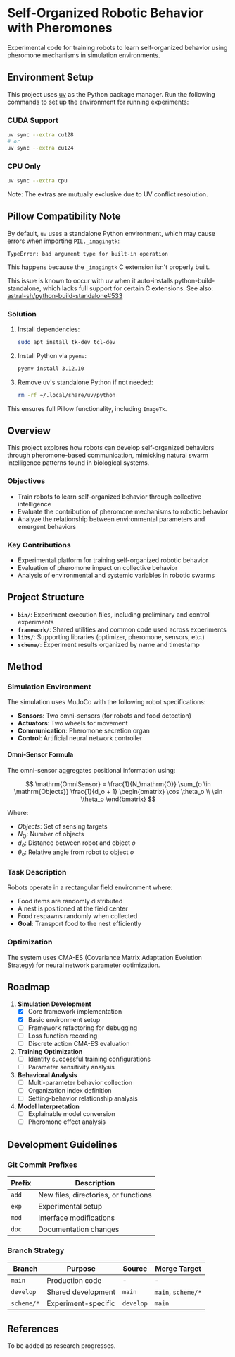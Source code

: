 # Self-Organized Robotic Behavior with Pheromones

Experimental code for training robots to learn self-organized behavior using pheromone mechanisms in simulation
environments.

## Environment Setup

This project uses [uv](https://github.com/astral-sh/uv) as the Python package manager. Run the following commands to set
up the environment for running experiments:

### CUDA Support

```bash
uv sync --extra cu128
# or 
uv sync --extra cu124
```

### CPU Only

```bash
uv sync --extra cpu
```

Note: The extras are mutually exclusive due to UV conflict resolution.

## Pillow Compatibility Note

By default, `uv` uses a standalone Python environment, which may cause errors when importing `PIL._imagingtk`:

```
TypeError: bad argument type for built-in operation
```

This happens because the `_imagingtk` C extension isn't properly built.

This issue is known to occur with uv when it auto-installs python-build-standalone, which lacks full support for certain C extensions. See also:
[astral-sh/python-build-standalone#533](https://github.com/astral-sh/python-build-standalone/issues/533)

### Solution

1. Install dependencies:

   ```bash
   sudo apt install tk-dev tcl-dev
   ```

2. Install Python via `pyenv`:

   ```bash
   pyenv install 3.12.10
   ```

3. Remove uv's standalone Python if not needed:

   ```bash
   rm -rf ~/.local/share/uv/python
   ```

This ensures full Pillow functionality, including `ImageTk`.

## Overview

This project explores how robots can develop self-organized behaviors through pheromone-based communication, mimicking
natural swarm intelligence patterns found in biological systems.

### Objectives

- Train robots to learn self-organized behavior through collective intelligence
- Evaluate the contribution of pheromone mechanisms to robotic behavior
- Analyze the relationship between environmental parameters and emergent behaviors

### Key Contributions

- Experimental platform for training self-organized robotic behavior
- Evaluation of pheromone impact on collective behavior
- Analysis of environmental and systemic variables in robotic swarms

## Project Structure

- **`bin/`**: Experiment execution files, including preliminary and control experiments
- **`framework/`**: Shared utilities and common code used across experiments
- **`libs/`**: Supporting libraries (optimizer, pheromone, sensors, etc.)
- **`scheme/`**: Experiment results organized by name and timestamp

## Method

### Simulation Environment

The simulation uses MuJoCo with the following robot specifications:

- **Sensors**: Two omni-sensors (for robots and food detection)
- **Actuators**: Two wheels for movement
- **Communication**: Pheromone secretion organ
- **Control**: Artificial neural network controller

#### Omni-Sensor Formula

The omni-sensor aggregates positional information using:

$$
\mathrm{OmniSensor} = \frac{1}{N_\mathrm{O}} \sum_{o \in \mathrm{Objects}}
\frac{1}{d_o + 1}
\begin{bmatrix}
\cos \theta_o \\
\sin \theta_o
\end{bmatrix}
$$

Where:

- *Objects*: Set of sensing targets
- $N_\mathrm{O}$: Number of objects
- $d_o$: Distance between robot and object $o$
- $\theta_o$: Relative angle from robot to object $o$

### Task Description

Robots operate in a rectangular field environment where:

- Food items are randomly distributed
- A nest is positioned at the field center
- Food respawns randomly when collected
- **Goal**: Transport food to the nest efficiently

### Optimization

The system uses CMA-ES (Covariance Matrix Adaptation Evolution Strategy) for neural network parameter optimization.

## Roadmap

1. **Simulation Development**
    - [x] Core framework implementation
    - [x] Basic environment setup
    - [ ] Framework refactoring for debugging
    - [ ] Loss function recording
    - [ ] Discrete action CMA-ES evaluation

2. **Training Optimization**
    - [ ] Identify successful training configurations
    - [ ] Parameter sensitivity analysis

3. **Behavioral Analysis**
    - [ ] Multi-parameter behavior collection
    - [ ] Organization index definition
    - [ ] Setting-behavior relationship analysis

4. **Model Interpretation**
    - [ ] Explainable model conversion
    - [ ] Pheromone effect analysis

## Development Guidelines

### Git Commit Prefixes

| Prefix | Description                          |
|--------|--------------------------------------|
| `add`  | New files, directories, or functions |
| `exp`  | Experimental setup                   |
| `mod`  | Interface modifications              |
| `doc`  | Documentation changes                |

### Branch Strategy

| Branch     | Purpose             | Source    | Merge Target       |
|------------|---------------------|-----------|--------------------|
| `main`     | Production code     | -         | -                  |
| `develop`  | Shared development  | `main`    | `main`, `scheme/*` |
| `scheme/*` | Experiment-specific | `develop` | `main`             |

## References

To be added as research progresses.
